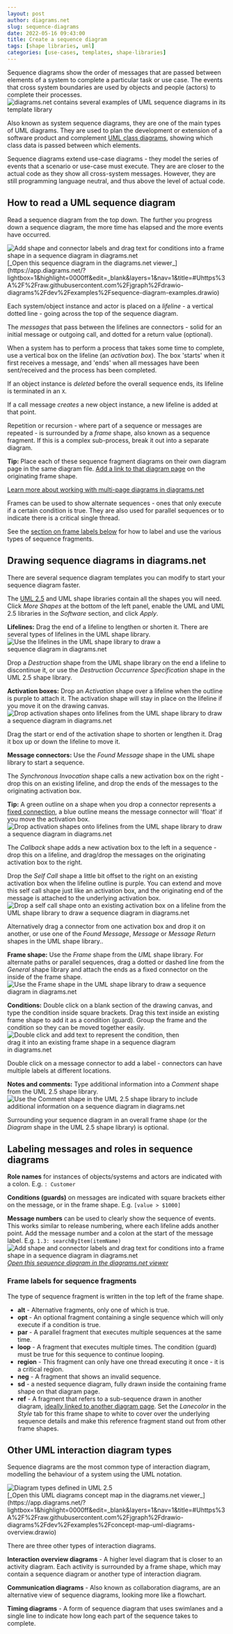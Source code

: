 ```yaml
---
layout: post
author: diagrams.net
slug: sequence-diagrams
date: 2022-05-16 09:43:00
title: Create a sequence diagram
tags: [shape libraries, uml]
categories: [use-cases, templates, shape-libraries]
---
```


Sequence diagrams show the order of messages that are passed between elements of a system to complete a particular task or use case. The events that cross system boundaries are used by objects and people (actors) to complete their processes.
<br /><img src="/assets/img/blog/uml-sequence-template-basic.png" style="width=100%;max-width:600px;height:auto;" alt="diagrams.net contains several examples of UML sequence diagrams in its template library">

Also known as system sequence diagrams, they are one of the main types of UML diagrams. They are used to plan the development or extension of a software product and complement [UML class diagrams](/blog/uml-class-diagrams.html), showing which class data is passed between which elements. 

Sequence diagrams extend use-case diagrams - they model the series of events that a scenario or use-case must execute. They are are closer to the actual code as they show all cross-system messages. However, they are still programming language neutral, and thus above the level of actual code.


## How to read a UML sequence diagram

Read a sequence diagram from the top down. The further you progress down a sequence diagram, the more time has elapsed and the more events have occurred. 

<img src="/assets/img/blog/uml-sequence-example.png" style="width=100%;max-width:500px;height:auto;" alt="Add shape and connector labels and drag text for conditions into a frame shape in a sequence diagram in diagrams.net">
<br />[_Open this sequence diagram in the diagrams.net viewer_](https://app.diagrams.net/?lightbox=1&highlight=0000ff&edit=_blank&layers=1&nav=1&title=#Uhttps%3A%2F%2Fraw.githubusercontent.com%2Fjgraph%2Fdrawio-diagrams%2Fdev%2Fexamples%2Fsequence-diagram-examples.drawio)

Each system/object instance and actor is placed on a _lifeline_ - a vertical dotted line - going across the top of the sequence diagram. 

The _messages_ that pass between the lifelines are connectors - solid for an initial message or outgoing call, and dotted for a return value (optional). 

When a system has to perform a process that takes some time to complete, use a vertical box on the lifeline (an _activation box_). The box 'starts' when it first receives a message, and 'ends' when all messages have been sent/received and the process has been completed. 

If an object instance is _deleted_ before the overall sequence ends, its lifeline is terminated in an ``X``. 

If a call message _creates_ a new object instance, a new lifeline is added at that point.

Repetition or recursion - where part of a sequence or messages are repeated - is surrounded by a _frame_ shape, also known as a sequence fragment. If this is a complex sub-process, break it out into a separate diagram. 

**Tip:** Place each of these sequence fragment diagrams on their own diagram page in the same diagram file. [Add a link to that diagram page](/doc/faq/insert-text-link.html) on the originating frame shape.

[Learn more about working with multi-page diagrams in diagrams.net](/blog/multiple-page-diagrams.html)

Frames can be used to show alternate sequences - ones that only execute if a certain condition is true. They are also used for parallel sequences or to indicate there is a critical single thread. 

See the [section on frame labels below](#frame-labels-for-sequence-fragments) for how to label and use the various types of sequence fragments.

## Drawing sequence diagrams in diagrams.net

There are several sequence diagram templates you can modify to start your sequence diagram faster. 

The [UML 2.5](/blog/uml-2-5.html) and UML shape libraries contain all the shapes you will need. Click _More Shapes_ at the bottom of the left panel, enable the UML and UML 2.5 libraries in the _Software_ section, and click _Apply_. 

**Lifelines:** Drag the end of a lifeline to lengthen or shorten it. There are several types of lifelines in the UML shape library.
<br /><img src="/assets/img/blog/uml-lifeline-examples.png" style="width=100%;max-width:400px;height:auto;" alt="Use the lifelines in the UML shape library to draw a sequence diagram in diagrams.net">

Drop a _Destruction_ shape from the UML shape library on the end a lifeline to discontinue it, or use the _Destruction Occurrence Specification_ shape in the UML 2.5 shape library.

**Activation boxes:** Drop an _Activation_ shape over a lifeline when the outline is purple to attach it. The activation shape will stay in place on the lifeline if you move it on the drawing canvas. 
<br /><img src="/assets/img/blog/uml-sequence-activation-box.gif" style="width=100%;max-width:600px;height:auto;" alt="Drop activation shapes onto lifelines from the UML shape library to draw a sequence diagram in diagrams.net">

Drag the start or end of the activation shape to shorten or lengthen it. Drag it box up or down the lifeline to move it. 

**Message connectors:** Use the _Found Message_ shape in the UML shape library to start a sequence. 

The _Synchronous Invocation_ shape calls a new activation box on the right - drop this on an existing lifeline, and drop the ends of the messages to the originating activation box.

**Tip:** A green outline on a shape when you drop a connector represents a [fixed connection](/doc/faq/connector-fixed-vs-floating.html), a blue outline means the message connector will 'float' if you move the activation box.
<br /><img src="/assets/img/blog/uml-sequence-activation-box-2.gif" style="width=100%;max-width:600px;height:auto;" alt="Drop activation shapes onto lifelines from the UML shape library to draw a sequence diagram in diagrams.net">

The _Callback_ shape adds a new activation box to the left in a sequence - drop this on a lifeline, and drag/drop the messages on the originating activation box to the right.

Drop the _Self Call_ shape a little bit offset to the right on an existing activation box when the lifeline outline is purple. You can extend and move this self call shape just like an activation box, and the originating end of the message is attached to the underlying activation box.
<br /><img src="/assets/img/blog/uml-sequence-activation-box-3.gif" style="width=100%;max-width:600px;height:auto;" alt="Drop a self call shape onto an existing activation box on a lifeline from the UML shape library to draw a sequence diagram in diagrams.net">

Alternatively drag a connector from one activation box and drop it on another, or use one of the _Found Message_, _Message_ or _Message Return_ shapes in the UML shape library.. 

**Frame shape:** Use the _Frame_ shape from the _UML_ shape library. For alternate paths or parallel sequences, drag a dotted or dashed line from the _General_ shape library and attach the ends as a fixed connector on the inside of the frame shape.
<br /><img src="/assets/img/blog/uml-sequence-frame-shape.png" style="width=100%;max-width:500px;height:auto;" alt="Use the Frame shape in the UML shape library to draw a sequence diagram in diagrams.net">

**Conditions:** Double click on a blank section of the drawing canvas, and type the condition inside square brackets. Drag this text inside an existing frame shape to add it as a condition (guard). Group the frame and the condition so they can be moved together easily.
<br /><img src="/assets/img/blog/uml-sequence-condition-add.gif" style="width=100%;max-width:400px;height:auto;" alt="Double click and add text to represent the condition, then drag it into an existing frame shape in a sequence diagram in diagrams.net">

Double click on a message connector to add a label - connectors can have multiple labels at different locations.

**Notes and comments:** Type additional information into a _Comment_ shape from the UML 2.5 shape library.
<br /><img src="/assets/img/blog/uml-sequence-comment-shape.png" style="width=100%;max-width:500px;height:auto;" alt="Use the Comment shape in the UML 2.5 shape library to include additional information on a sequence diagram in diagrams.net">


Surrounding your sequence diagram in an overall frame shape (or the _Diagram_ shape in the UML 2.5 shape library) is optional.

## Labeling messages and roles in sequence diagrams

**Role names** for instances of objects/systems and actors are indicated with a colon. E.g. ``: Customer``

**Conditions (guards)** on messages are indicated with square brackets either on the message, or in the frame shape. E.g. ``[value > $1000]``

**Message numbers** can be used to clearly show the sequence of events. This works similar to release numbering, where each lifeline adds another point. Add the message number and a colon at the start of the message label. E.g. ``1.3: searchByItem(itemName)``
<br /><img src="/assets/img/blog/uml-sequence-example.png" style="width=100%;max-width:500px;height:auto;" alt="Add shape and connector labels and drag text for conditions into a frame shape in a sequence diagram in diagrams.net">
<br />[_Open this sequence diagram in the diagrams.net viewer_](https://app.diagrams.net/?lightbox=1&highlight=0000ff&edit=_blank&layers=1&nav=1&title=#Uhttps%3A%2F%2Fraw.githubusercontent.com%2Fjgraph%2Fdrawio-diagrams%2Fdev%2Fexamples%2Fsequence-diagram-examples.drawio)


### Frame labels for sequence fragments

The type of sequence fragment is written in the top left of the frame shape.

* **alt** - Alternative fragments, only one of which is true.
* **opt** - An optional fragment containing a single sequence which will only execute if a condition is true.
* **par** - A parallel fragment that executes multiple sequences at the same time. 
* **loop** - A fragment that executes multiple times. The condition (guard) must be true for this sequence to continue looping.
* **region** - This fragment can only have one thread executing it once - it is a critical region.
* **neg** - A fragment that shows an invalid sequence.
* **sd** - a nested sequence diagram, fully drawn inside the containing frame shape on that diagram page.
* **ref** - A fragment that refers to a sub-sequence drawn in another diagram, [ideally linked to another diagram page](/blog/multiple-page-diagrams.html). Set the _Lanecolor_ in the _Style_ tab for this frame shape to white to cover over the underlying sequence details and make this reference fragment stand out from other frame shapes.


## Other UML interaction diagram types

Sequence diagrams are the most common type of interaction diagram, modelling the behaviour of a system using the UML notation.

<img src="/assets/img/blog/uml-2-5-diagram-overview.png" style="max-width:100%;height:auto;" alt="Diagram types defined in UML 2.5">
<br />[_Open this UML diagrams concept map in the diagrams.net viewer_](https://app.diagrams.net/?lightbox=1&highlight=0000ff&edit=_blank&layers=1&nav=1&title=#Uhttps%3A%2F%2Fraw.githubusercontent.com%2Fjgraph%2Fdrawio-diagrams%2Fdev%2Fexamples%2Fconcept-map-uml-diagrams-overview.drawio)

There are three other types of interaction diagrams.

**Interaction overview diagrams** - A higher level diagram that is closer to an activity diagram. Each activity is surrounded by a frame shape, which may contain a sequence diagram or another type of interaction diagram.

**Communication diagrams** - Also known as collaboration diagrams, are an alternative view of sequence diagrams, looking more like a flowchart.

**Timing diagrams** - A form of sequence diagram that uses swimlanes and a single line to indicate how long each part of the sequence takes to complete.